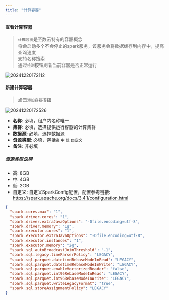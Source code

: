 ```yaml
---
title: "计算容器"
---
```


#### 查看计算容器

> `计算容器`是至数云特有的容器概念   
> 将会启动多个不会停止的spark服务，该服务会将数据缓存到内存中，提高查询速度   
> 支持名称搜索   
> 通过`检测`按钮刷新当前容器是否正常运行

![20241220172112](https://img.isxcode.com/picgo/20241220172112.png)

#### 新建计算容器

> 点击`添加容器`按钮

![20241220172526](https://img.isxcode.com/picgo/20241220172526.png)

- **名称**: 必填，租户内名称唯一 
- **集群**: 必填，选择提供运行容器的计算集群
- **数据源**: 必填，选择数据源 
- **资源类型**: 必填，包括`高` `中` `低` `自定义` 
- **备注**: 非必填

##### 资源类型说明

- 高: 8GB 
- 中: 4GB 
- 低: 2GB 
- 自定义: 自定义SparkConfig配置，配置参考链接: https://spark.apache.org/docs/3.4.1/configuration.html

```json
{
  "spark.cores.max": "1",
  "spark.driver.cores": "1",
  "spark.driver.extraJavaOptions": "-Dfile.encoding=utf-8",
  "spark.driver.memory": "1g",
  "spark.executor.cores": "1",
  "spark.executor.extraJavaOptions": "-Dfile.encoding=utf-8",
  "spark.executor.instances": "1",
  "spark.executor.memory": "2g",
  "spark.sql.autoBroadcastJoinThreshold": "-1",
  "spark.sql.legacy.timeParserPolicy": "LEGACY",
  "spark.sql.parquet.datetimeRebaseModeInRead": "LEGACY",
  "spark.sql.parquet.datetimeRebaseModeInWrite": "LEGACY",
  "spark.sql.parquet.enableVectorizedReader": "false",
  "spark.sql.parquet.int96RebaseModeInRead": "LEGACY",
  "spark.sql.parquet.int96RebaseModeInWrite": "LEGACY",
  "spark.sql.parquet.writeLegacyFormat": "true",
  "spark.sql.storeAssignmentPolicy": "LEGACY"
}
```